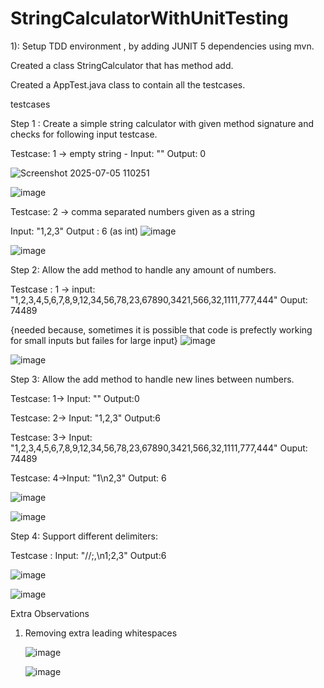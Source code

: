# StringCalculatorWithUnitTesting

1): Setup TDD environment , by adding JUNIT 5 dependencies using mvn. 

 Created a class StringCalculator that has method add. 

 Created a AppTest.java class to contain all the testcases. 

  testcases 
  
  Step 1 : Create a simple string calculator with given method signature and checks for following input testcase. 
  
  Testcase: 1 -> empty string  - Input: ""  Output: 0

  ![Screenshot 2025-07-05 110251](https://github.com/user-attachments/assets/8c91af8a-e375-470a-b2c0-35ab8f97662e)
  
   ![image](https://github.com/user-attachments/assets/3f9a6fb0-75a3-4db7-905f-4c5165fc555f)

  Testcase: 2 -> comma separated numbers given as a string 
  
  Input: "1,2,3" Output : 6 (as int)
  ![image](https://github.com/user-attachments/assets/6ec8c877-747a-4d6f-928f-9d47a660be65)

![image](https://github.com/user-attachments/assets/b661cad6-ab13-463e-9b6e-102d8a402303)

Step 2: Allow the add method to handle any amount of numbers.

Testcase : 1 ->  input: "1,2,3,4,5,6,7,8,9,12,34,56,78,23,67890,3421,566,32,1111,777,444"
Ouput: 74489

{needed because, sometimes it is possible that code is prefectly working for small inputs but failes for large input}
![image](https://github.com/user-attachments/assets/2405c7b0-745e-476b-b183-d4f670ab3fe3)

![image](https://github.com/user-attachments/assets/8dff73db-a119-48da-ae30-06138a7b4f5d)

Step 3: Allow the add method to handle new lines between numbers.

Testcase: 1-> Input: "" Output:0 

Testcase: 2-> Input: "1,2,3" Output:6
  
Testcase: 3-> Input: "1,2,3,4,5,6,7,8,9,12,34,56,78,23,67890,3421,566,32,1111,777,444"  Ouput: 74489
          
Testcase: 4->Input: "1\n2,3" Output: 6

   ![image](https://github.com/user-attachments/assets/86206a5d-ce64-44d5-acbb-38c428fcaa34)
   
   ![image](https://github.com/user-attachments/assets/36a62161-610f-4e75-bd31-ce960f453244)

Step 4: Support different delimiters:

Testcase : Input: "//;,\n1;2,3"    Output:6 

![image](https://github.com/user-attachments/assets/c240a0aa-0efb-4110-8507-557ea0571aba)

![image](https://github.com/user-attachments/assets/36db037f-c837-4b67-b173-37fc21615159)

Extra Observations 

1. Removing extra leading whitespaces
   
   ![image](https://github.com/user-attachments/assets/b6c00242-8aca-4985-b9e0-68ec1de97640)

   ![image](https://github.com/user-attachments/assets/b253c20e-9273-463f-ae5d-ad72bf2c22b5)



          



      
